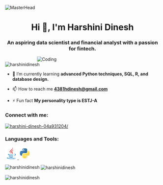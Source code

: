![MasterHead](https://images.unsplash.com/photo-1486406146926-c627a92ad1ab?q=80&w=1470&auto=format&fit=crop&ixlib=rb-4.0.3&ixid=M3wxMjA3fDB8MHxwaG90by1wYWdlfHx8fGVufDB8fHx8fA%3D%3D)
<h1 align="center">Hi 👋, I'm Harshini Dinesh</h1>
<h3 align="center">An aspiring data scientist and financial analyst with a passion for fintech.</h3>
<img align="right" alt="Coding" width="400" src="https://images.unsplash.com/photo-1563986768711-b3bde3dc821e?q=80&w=1468&auto=format&fit=crop&ixlib=rb-4.0.3&ixid=M3wxMjA3fDB8MHxwaG90by1wYWdlfHx8fGVufDB8fHx8fA%3D%3D">
<p align="left"> <img src="https://komarev.com/ghpvc/?username=harshinidinesh&label=Profile%20views&color=0e75b6&style=flat" alt="harshinidinesh" /> </p>

- 🌱 I’m currently learning **advanced Python techniques, SQL, R, and database design.**

- 📫 How to reach me **4381hdinesh@gmail.com**

- ⚡ Fun fact **My personality type is ESTJ-A**

<h3 align="left">Connect with me:</h3>
<p align="left">
<a href="https://linkedin.com/in/harshini-dinesh-04a931204/" target="blank"><img align="center" src="https://raw.githubusercontent.com/rahuldkjain/github-profile-readme-generator/master/src/images/icons/Social/linked-in-alt.svg" alt="harshini-dinesh-04a931204/" height="30" width="40" /></a>
</p>

<h3 align="left">Languages and Tools:</h3>
<p align="left"> <a href="https://www.java.com" target="_blank" rel="noreferrer"> <img src="https://raw.githubusercontent.com/devicons/devicon/master/icons/java/java-original.svg" alt="java" width="40" height="40"/> </a> <a href="https://www.python.org" target="_blank" rel="noreferrer"> <img src="https://raw.githubusercontent.com/devicons/devicon/master/icons/python/python-original.svg" alt="python" width="40" height="40"/> </a> </p>

<p><img align="left" src="https://github-readme-stats.vercel.app/api/top-langs?username=harshinidinesh&show_icons=true&locale=en&layout=compact" alt="harshinidinesh" /></p>

<p>&nbsp;<img align="center" src="https://github-readme-stats.vercel.app/api?username=harshinidinesh&show_icons=true&locale=en" alt="harshinidinesh" /></p>

<p><img align="center" src="https://github-readme-streak-stats.herokuapp.com/?user=harshinidinesh&" alt="harshinidinesh" /></p>
